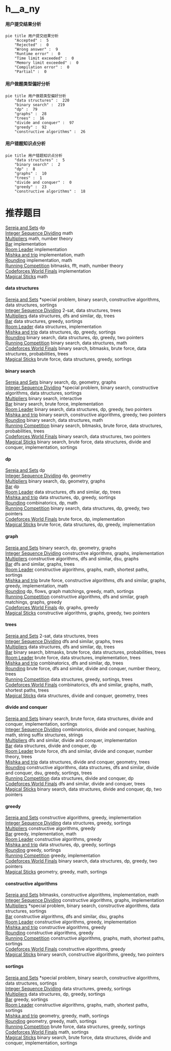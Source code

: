 # h__a_ny
<!-- tabs:start -->
#### **用户提交结果分析**

```mermaid
pie title 用户提交结果分析
    "Accepted" :  5
    "Rejected" :  0
    "Wrong answer" :  9
    "Runtime error" :  0
    "Time limit exceeded" :  0
    "Memory limit exceeded" :  0
    "Compilation error" :  0
    "Partial" :  0
```
#### **用户做题类型偏好分析**

```mermaid
pie title 用户做题类型偏好分析
    "data structures" :  220
    "binary search" :  219
    "dp" :  79
    "graphs" :  28
    "trees" :  16
    "divide and conquer" :  97
    "greedy" :  92
    "constructive algorithms" :  26
```
#### **用户错题知识点分析**

```mermaid
pie title 用户错题知识点分析
    "data structures" :  5
    "binary search" :  2
    "dp" :  8
    "graphs" :  10
    "trees" :  1
    "divide and conquer" :  0
    "greedy" :  23
    "constructive algorithms" :  18
```
<!-- tabs:end -->
# 推荐题目
[Sereja and Sets](http://codeforces.com/problemset/problem/425/E)		dp		  
[Integer Sequence Dividing](http://codeforces.com/problemset/problem/1102/A)		math		  
[Multipliers](http://codeforces.com/problemset/problem/615/D)		math,
                        number theory		  
[Bar](http://codeforces.com/problemset/problem/56/A)		implementation		  
[Room Leader](http://codeforces.com/problemset/problem/74/A)		implementation		  
[Mishka and trip](http://codeforces.com/problemset/problem/703/B)		implementation,
                        math		  
[Rounding](http://codeforces.com/problemset/problem/898/A)		implementation,
                        math		  
[Running Competition](http://codeforces.com/problemset/problem/1398/G)		bitmasks,
                        fft,
                        math,
                        number theory		  
[Codeforces World Finals](http://codeforces.com/problemset/problem/30/B)		implementation		  
[Magical Sticks](http://codeforces.com/problemset/problem/1371/A)		math		  
<!-- tabs:start -->
#### **data structures**
[Sereja and Sets](http://codeforces.com/problemset/problem/637/B)		*special problem,
                        binary search,
                        constructive algorithms,
                        data structures,
                        sortings		  
[Integer Sequence Dividing](https://codeforces.com/contest/318/problem/D)		2-sat,
                        data structures,
                        trees		  
[Multipliers](http://codeforces.com/problemset/problem/494/D)		data structures,
                        dfs and similar,
                        dp,
                        trees		  
[Bar](http://codeforces.com/problemset/problem/1374/E1)		data structures,
                        greedy,
                        sortings		  
[Room Leader](http://codeforces.com/problemset/problem/1468/C)		data structures,
                        implementation		  
[Mishka and trip](http://codeforces.com/problemset/problem/797/F)		data structures,
                        dp,
                        greedy,
                        sortings		  
[Rounding](http://codeforces.com/problemset/problem/1492/C)		binary search,
                        data structures,
                        dp,
                        greedy,
                        two pointers		  
[Running Competition](http://codeforces.com/problemset/problem/1490/G)		binary search,
                        data structures,
                        math		  
[Codeforces World Finals](http://codeforces.com/problemset/problem/1479/D)		binary search,
                        bitmasks,
                        brute force,
                        data structures,
                        probabilities,
                        trees		  
[Magical Sticks](http://codeforces.com/problemset/problem/1497/A)		brute force,
                        data structures,
                        greedy,
                        sortings		  
#### **binary search**
[Sereja and Sets](http://codeforces.com/problemset/problem/1366/F)		binary search,
                        dp,
                        geometry,
                        graphs		  
[Integer Sequence Dividing](http://codeforces.com/problemset/problem/637/B)		*special problem,
                        binary search,
                        constructive algorithms,
                        data structures,
                        sortings		  
[Multipliers](http://codeforces.com/problemset/problem/1007/C)		binary search,
                        interactive		  
[Bar](http://codeforces.com/problemset/problem/1279/B)		binary search,
                        brute force,
                        implementation		  
[Room Leader](http://codeforces.com/problemset/problem/1492/C)		binary search,
                        data structures,
                        dp,
                        greedy,
                        two pointers		  
[Mishka and trip](http://codeforces.com/problemset/problem/1463/D)		binary search,
                        constructive algorithms,
                        greedy,
                        two pointers		  
[Rounding](http://codeforces.com/problemset/problem/1490/G)		binary search,
                        data structures,
                        math		  
[Running Competition](http://codeforces.com/problemset/problem/1479/D)		binary search,
                        bitmasks,
                        brute force,
                        data structures,
                        probabilities,
                        trees		  
[Codeforces World Finals](http://codeforces.com/problemset/problem/1436/E)		binary search,
                        data structures,
                        two pointers		  
[Magical Sticks](http://codeforces.com/problemset/problem/1461/D)		binary search,
                        brute force,
                        data structures,
                        divide and conquer,
                        implementation,
                        sortings		  
#### **dp**
[Sereja and Sets](http://codeforces.com/problemset/problem/425/E)		dp		  
[Integer Sequence Dividing](http://codeforces.com/problemset/problem/13/D)		dp,
                        geometry		  
[Multipliers](http://codeforces.com/problemset/problem/1366/F)		binary search,
                        dp,
                        geometry,
                        graphs		  
[Bar](http://codeforces.com/problemset/problem/1188/C)		dp		  
[Room Leader](http://codeforces.com/problemset/problem/494/D)		data structures,
                        dfs and similar,
                        dp,
                        trees		  
[Mishka and trip](http://codeforces.com/problemset/problem/797/F)		data structures,
                        dp,
                        greedy,
                        sortings		  
[Rounding](http://codeforces.com/problemset/problem/1239/A)		combinatorics,
                        dp,
                        math		  
[Running Competition](http://codeforces.com/problemset/problem/1492/C)		binary search,
                        data structures,
                        dp,
                        greedy,
                        two pointers		  
[Codeforces World Finals](https://codeforces.com/contest/1457/problem/C)		brute force,
                        dp,
                        implementation		  
[Magical Sticks](http://codeforces.com/problemset/problem/1491/C)		brute force,
                        data structures,
                        dp,
                        greedy,
                        implementation		  
#### **graph**
[Sereja and Sets](http://codeforces.com/problemset/problem/1366/F)		binary search,
                        dp,
                        geometry,
                        graphs		  
[Integer Sequence Dividing](http://codeforces.com/problemset/problem/550/D)		constructive algorithms,
                        graphs,
                        implementation		  
[Multipliers](http://codeforces.com/problemset/problem/1344/B)		constructive algorithms,
                        dfs and similar,
                        dsu,
                        graphs		  
[Bar](http://codeforces.com/problemset/problem/555/E)		dfs and similar,
                        graphs,
                        trees		  
[Room Leader](http://codeforces.com/problemset/problem/1506/F)		constructive algorithms,
                        graphs,
                        math,
                        shortest paths,
                        sortings		  
[Mishka and trip](http://codeforces.com/problemset/problem/1487/C)		brute force,
                        constructive algorithms,
                        dfs and similar,
                        graphs,
                        greedy,
                        implementation,
                        math		  
[Rounding](http://codeforces.com/problemset/problem/1437/C)		dp,
                        flows,
                        graph matchings,
                        greedy,
                        math,
                        sortings		  
[Running Competition](http://codeforces.com/problemset/problem/1470/D)		constructive algorithms,
                        dfs and similar,
                        graph matchings,
                        graphs,
                        greedy		  
[Codeforces World Finals](http://codeforces.com/problemset/problem/1476/C)		dp,
                        graphs,
                        greedy		  
[Magical Sticks](http://codeforces.com/problemset/problem/1304/D)		constructive algorithms,
                        graphs,
                        greedy,
                        two pointers		  
#### **trees**
[Sereja and Sets](https://codeforces.com/contest/318/problem/D)		2-sat,
                        data structures,
                        trees		  
[Integer Sequence Dividing](http://codeforces.com/problemset/problem/555/E)		dfs and similar,
                        graphs,
                        trees		  
[Multipliers](http://codeforces.com/problemset/problem/494/D)		data structures,
                        dfs and similar,
                        dp,
                        trees		  
[Bar](http://codeforces.com/problemset/problem/1479/D)		binary search,
                        bitmasks,
                        brute force,
                        data structures,
                        probabilities,
                        trees		  
[Room Leader](http://codeforces.com/problemset/problem/1511/C)		brute force,
                        data structures,
                        implementation,
                        trees		  
[Mishka and trip](http://codeforces.com/problemset/problem/1499/F)		combinatorics,
                        dfs and similar,
                        dp,
                        trees		  
[Rounding](http://codeforces.com/problemset/problem/1491/E)		brute force,
                        dfs and similar,
                        divide and conquer,
                        number theory,
                        trees		  
[Running Competition](http://codeforces.com/problemset/problem/1466/D)		data structures,
                        greedy,
                        sortings,
                        trees		  
[Codeforces World Finals](http://codeforces.com/problemset/problem/1495/D)		combinatorics,
                        dfs and similar,
                        graphs,
                        math,
                        shortest paths,
                        trees		  
[Magical Sticks](http://codeforces.com/problemset/problem/1303/G)		data structures,
                        divide and conquer,
                        geometry,
                        trees		  
#### **divide and conquer**
[Sereja and Sets](http://codeforces.com/problemset/problem/1461/D)		binary search,
                        brute force,
                        data structures,
                        divide and conquer,
                        implementation,
                        sortings		  
[Integer Sequence Dividing](http://codeforces.com/problemset/problem/1466/G)		combinatorics,
                        divide and conquer,
                        hashing,
                        math,
                        string suffix structures,
                        strings		  
[Multipliers](http://codeforces.com/problemset/problem/1490/D)		dfs and similar,
                        divide and conquer,
                        implementation		  
[Bar](https://codeforces.com/contest/1483/problem/C)		data structures,
                        divide and conquer,
                        dp		  
[Room Leader](http://codeforces.com/problemset/problem/1491/E)		brute force,
                        dfs and similar,
                        divide and conquer,
                        number theory,
                        trees		  
[Mishka and trip](http://codeforces.com/problemset/problem/1303/G)		data structures,
                        divide and conquer,
                        geometry,
                        trees		  
[Rounding](http://codeforces.com/problemset/problem/1494/D)		constructive algorithms,
                        data structures,
                        dfs and similar,
                        divide and conquer,
                        dsu,
                        greedy,
                        sortings,
                        trees		  
[Running Competition](http://codeforces.com/problemset/problem/1482/E)		data structures,
                        divide and conquer,
                        dp		  
[Codeforces World Finals](http://codeforces.com/problemset/problem/566/C)		dfs and similar,
                        divide and conquer,
                        trees		  
[Magical Sticks](http://codeforces.com/problemset/problem/1428/F)		binary search,
                        data structures,
                        divide and conquer,
                        dp,
                        two pointers		  
#### **greedy**
[Sereja and Sets](http://codeforces.com/problemset/problem/401/C)		constructive algorithms,
                        greedy,
                        implementation		  
[Integer Sequence Dividing](http://codeforces.com/problemset/problem/1374/E1)		data structures,
                        greedy,
                        sortings		  
[Multipliers](http://codeforces.com/problemset/problem/1173/B)		constructive algorithms,
                        greedy		  
[Bar](http://codeforces.com/problemset/problem/1371/C)		greedy,
                        implementation,
                        math		  
[Room Leader](http://codeforces.com/problemset/problem/1153/B)		constructive algorithms,
                        greedy		  
[Mishka and trip](http://codeforces.com/problemset/problem/797/F)		data structures,
                        dp,
                        greedy,
                        sortings		  
[Rounding](http://codeforces.com/problemset/problem/1132/B)		greedy,
                        sortings		  
[Running Competition](http://codeforces.com/problemset/problem/1453/C)		greedy,
                        implementation		  
[Codeforces World Finals](http://codeforces.com/problemset/problem/1492/C)		binary search,
                        data structures,
                        dp,
                        greedy,
                        two pointers		  
[Magical Sticks](https://codeforces.com/contest/1496/problem/C)		geometry,
                        greedy,
                        math,
                        sortings		  
#### **constructive algorithms**
[Sereja and Sets](http://codeforces.com/problemset/problem/734/F)		bitmasks,
                        constructive algorithms,
                        implementation,
                        math		  
[Integer Sequence Dividing](http://codeforces.com/problemset/problem/550/D)		constructive algorithms,
                        graphs,
                        implementation		  
[Multipliers](http://codeforces.com/problemset/problem/637/B)		*special problem,
                        binary search,
                        constructive algorithms,
                        data structures,
                        sortings		  
[Bar](http://codeforces.com/problemset/problem/1344/B)		constructive algorithms,
                        dfs and similar,
                        dsu,
                        graphs		  
[Room Leader](http://codeforces.com/problemset/problem/401/C)		constructive algorithms,
                        greedy,
                        implementation		  
[Mishka and trip](http://codeforces.com/problemset/problem/1173/B)		constructive algorithms,
                        greedy		  
[Rounding](http://codeforces.com/problemset/problem/1153/B)		constructive algorithms,
                        greedy		  
[Running Competition](http://codeforces.com/problemset/problem/1506/F)		constructive algorithms,
                        graphs,
                        math,
                        shortest paths,
                        sortings		  
[Codeforces World Finals](http://codeforces.com/problemset/problem/1493/A)		constructive algorithms,
                        greedy		  
[Magical Sticks](http://codeforces.com/problemset/problem/1463/D)		binary search,
                        constructive algorithms,
                        greedy,
                        two pointers		  
#### **sortings**
[Sereja and Sets](http://codeforces.com/problemset/problem/637/B)		*special problem,
                        binary search,
                        constructive algorithms,
                        data structures,
                        sortings		  
[Integer Sequence Dividing](http://codeforces.com/problemset/problem/1374/E1)		data structures,
                        greedy,
                        sortings		  
[Multipliers](http://codeforces.com/problemset/problem/797/F)		data structures,
                        dp,
                        greedy,
                        sortings		  
[Bar](http://codeforces.com/problemset/problem/1132/B)		greedy,
                        sortings		  
[Room Leader](http://codeforces.com/problemset/problem/1506/F)		constructive algorithms,
                        graphs,
                        math,
                        shortest paths,
                        sortings		  
[Mishka and trip](https://codeforces.com/contest/1496/problem/C)		geometry,
                        greedy,
                        math,
                        sortings		  
[Rounding](http://codeforces.com/problemset/problem/1495/A)		geometry,
                        greedy,
                        math,
                        sortings		  
[Running Competition](http://codeforces.com/problemset/problem/1497/A)		brute force,
                        data structures,
                        greedy,
                        sortings		  
[Codeforces World Finals](http://codeforces.com/problemset/problem/1427/A)		math,
                        sortings		  
[Magical Sticks](http://codeforces.com/problemset/problem/1461/D)		binary search,
                        brute force,
                        data structures,
                        divide and conquer,
                        implementation,
                        sortings		  
<!-- tabs:end -->
